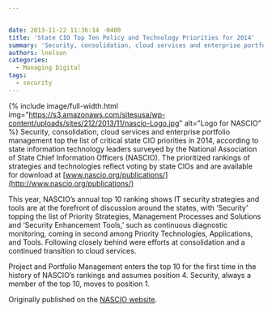 ```yaml
---


date: 2013-11-22 11:36:14 -0400
title: 'State CIO Top Ten Policy and Technology Priorities for 2014'
summary: 'Security, consolidation, cloud services and enterprise portfolio management top the list of critical state CIO priorities in 2014, according to state information technology leaders surveyed by the National Association of State Chief Information Officers (NASCIO). The prioritized rankings of strategies and technologies reflect voting by state CIOs and are available'
authors: lnelson
categories:
  - Managing Digital
tags:
  - security
---
```


{% include image/full-width.html img="https://s3.amazonaws.com/sitesusa/wp-content/uploads/sites/212/2013/11/nascio-Logo.jpg" alt="Logo for NASCIO" %}
Security, consolidation, cloud services and enterprise portfolio management top the list of critical state CIO priorities in 2014, according to state information technology leaders surveyed by the National Association of State Chief Information Officers (NASCIO). The prioritized rankings of strategies and technologies reflect voting by state CIOs and are available for download at [www.nascio.org/publications/](http://www.nascio.org/publications/)

This year, NASCIO’s annual top 10 ranking shows IT security strategies and tools are at the forefront of discussion around the states, with ‘Security’ topping the list of Priority Strategies, Management Processes and Solutions and ‘Security Enhancement Tools,’ such as continuous diagnostic monitoring, coming in second among Priority Technologies, Applications, and Tools. Following closely behind were efforts at consolidation and a continued transition to cloud services.

Project and Portfolio Management enters the top 10 for the first time in the history of NASCIO’s rankings and assumes position 4. Security, always a member of the top 10, moves to position 1.

Originally published on the <a href="http://www.nascio.org/newsroom/pressrelease.cfm?id=176" target="_blank">NASCIO website</a>.